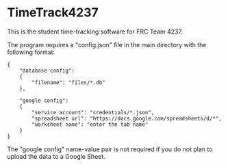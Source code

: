 # TimeTrack4237

This is the student time-tracking software for FRC Team 4237.

The program requires a "config.json" file in the main directory with the following format:

```
{
    "database config":
    {
        "filename": "files/*.db"
    },    
    
    "google config":
    {
        "service account": "credentials/*.json",
        "spreadsheet url": "https://docs.google.com/spreadsheets/d/*",
        "worksheet name": "enter the tab name"
    }
}
```

The "google config" name-value pair is not required if you do not plan to upload the data to a Google Sheet.
